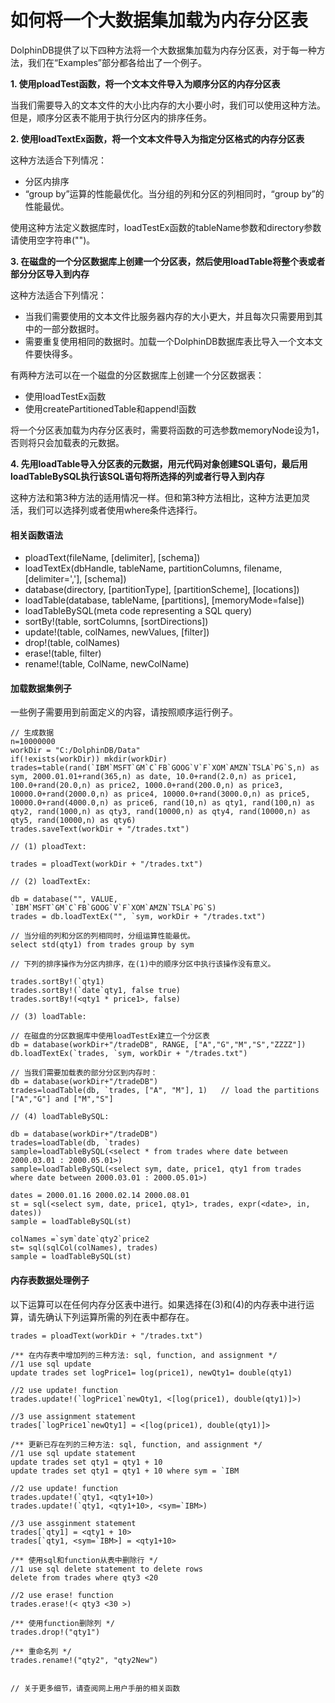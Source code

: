 # 如何将一个大数据集加载为内存分区表


DolphinDB提供了以下四种方法将一个大数据集加载为内存分区表，对于每一种方法，我们在“Examples”部分都各给出了一个例子。

**1. 使用ploadTest函数，将一个文本文件导入为顺序分区的内存分区表**

当我们需要导入的文本文件的大小比内存的大小要小时，我们可以使用这种方法。但是，顺序分区表不能用于执行分区内的排序任务。

**2. 使用loadTextEx函数，将一个文本文件导入为指定分区格式的内存分区表**

这种方法适合下列情况：
* 分区内排序
* “group by”运算的性能最优化。当分组的列和分区的列相同时，“group by”的性能最优。

使用这种方法定义数据库时，loadTestEx函数的tableName参数和directory参数请使用空字符串("")。

**3. 在磁盘的一个分区数据库上创建一个分区表，然后使用loadTable将整个表或者部分分区导入到内存**

这种方法适合下列情况：
 * 当我们需要使用的文本文件比服务器内存的大小更大，并且每次只需要用到其中的一部分数据时。
 * 需要重复使用相同的数据时。加载一个DolphinDB数据库表比导入一个文本文件要快得多。

有两种方法可以在一个磁盘的分区数据库上创建一个分区数据表：
 * 使用loadTestEx函数
 * 使用createPartitionedTable和append!函数

将一个分区表加载为内存分区表时，需要将函数的可选参数memoryNode设为1，否则将只会加载表的元数据。

**4. 先用loadTable导入分区表的元数据，用元代码对象创建SQL语句，最后用loadTableBySQL执行该SQL语句将所选择的列或者行导入到内存**

这种方法和第3种方法的适用情况一样。但和第3种方法相比，这种方法更加灵活，我们可以选择列或者使用where条件选择行。


#### 相关函数语法

* ploadText(fileName, [delimiter], [schema])
* loadTextEx(dbHandle, tableName, partitionColumns, filename, [delimiter=','], [schema])
* database(directory, [partitionType], [partitionScheme], [locations])
* loadTable(database, tableName, [partitions], [memoryMode=false])
* loadTableBySQL(meta code representing a SQL query)
* sortBy!(table, sortColumns, [sortDirections])
* update!(table, colNames, newValues, [filter])
* drop!(table, colNames)
* erase!(table, filter)
* rename!(table, ColName, newColName)


#### 加载数据集例子

一些例子需要用到前面定义的内容，请按照顺序运行例子。
```
// 生成数据
n=10000000
workDir = "C:/DolphinDB/Data"
if(!exists(workDir)) mkdir(workDir)
trades=table(rand(`IBM`MSFT`GM`C`FB`GOOG`V`F`XOM`AMZN`TSLA`PG`S,n) as sym, 2000.01.01+rand(365,n) as date, 10.0+rand(2.0,n) as price1, 100.0+rand(20.0,n) as price2, 1000.0+rand(200.0,n) as price3, 10000.0+rand(2000.0,n) as price4, 10000.0+rand(3000.0,n) as price5, 10000.0+rand(4000.0,n) as price6, rand(10,n) as qty1, rand(100,n) as qty2, rand(1000,n) as qty3, rand(10000,n) as qty4, rand(10000,n) as qty5, rand(10000,n) as qty6)
trades.saveText(workDir + "/trades.txt")

// (1) ploadText:

trades = ploadText(workDir + "/trades.txt")

// (2) loadTextEx:

db = database("", VALUE, `IBM`MSFT`GM`C`FB`GOOG`V`F`XOM`AMZN`TSLA`PG`S)
trades = db.loadTextEx("", `sym, workDir + "/trades.txt")

// 当分组的列和分区的列相同时，分组运算性能最优。
select std(qty1) from trades group by sym

// 下列的排序操作为分区内排序，在(1)中的顺序分区中执行该操作没有意义。

trades.sortBy!(`qty1)
trades.sortBy!(`date`qty1, false true)
trades.sortBy!(<qty1 * price1>, false)

// (3) loadTable:

// 在磁盘的分区数据库中使用loadTestEx建立一个分区表
db = database(workDir+"/tradeDB", RANGE, ["A","G","M","S","ZZZZ"])
db.loadTextEx(`trades, `sym, workDir + "/trades.txt")

// 当我们需要加载表的部分分区到内存时：
db = database(workDir+"/tradeDB")
trades=loadTable(db, `trades, ["A", "M"], 1)   // load the partitions ["A","G"] and ["M","S"]

// (4) loadTableBySQL:

db = database(workDir+"/tradeDB")
trades=loadTable(db, `trades)
sample=loadTableBySQL(<select * from trades where date between 2000.03.01 : 2000.05.01>)
sample=loadTableBySQL(<select sym, date, price1, qty1 from trades where date between 2000.03.01 : 2000.05.01>)

dates = 2000.01.16 2000.02.14 2000.08.01
st = sql(<select sym, date, price1, qty1>, trades, expr(<date>, in, dates))
sample = loadTableBySQL(st)

colNames =`sym`date`qty2`price2
st= sql(sqlCol(colNames), trades)
sample = loadTableBySQL(st)
```

#### 内存表数据处理例子

以下运算可以在任何内存分区表中进行。如果选择在(3)和(4)的内存表中进行运算，请先确认下列运算所需的列在表中都存在。

```
trades = ploadText(workDir + "/trades.txt")

/** 在内存表中增加列的三种方法: sql, function, and assignment */
//1 use sql update
update trades set logPrice1= log(price1), newQty1= double(qty1)

//2 use update! function
trades.update!(`logPrice1`newQty1, <[log(price1), double(qty1)]>)

//3 use assignment statement
trades[`logPrice1`newQty1] = <[log(price1), double(qty1)]>

/** 更新已存在列的三种方法: sql, function, and assignment */
//1 use sql update statement
update trades set qty1 = qty1 + 10
update trades set qty1 = qty1 + 10 where sym = `IBM

//2 use update! function
trades.update!(`qty1, <qty1+10>)
trades.update!(`qty1, <qty1+10>, <sym=`IBM>)

//3 use assginment statement
trades[`qty1] = <qty1 + 10>
trades[`qty1, <sym=`IBM>] = <qty1+10>

/** 使用sql和function从表中删除行 */
//1 use sql delete statement to delete rows
delete from trades where qty3 <20

//2 use erase! function
trades.erase!(< qty3 <30 >)

/** 使用function删除列 */
trades.drop!("qty1")

/** 重命名列 */
trades.rename!("qty2", "qty2New")


// 关于更多细节，请查阅网上用户手册的相关函数
```
